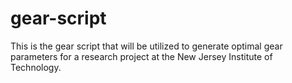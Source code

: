 # gear-script
This is the gear script that will be utilized to generate optimal gear parameters for a research project at the New Jersey Institute of Technology.

